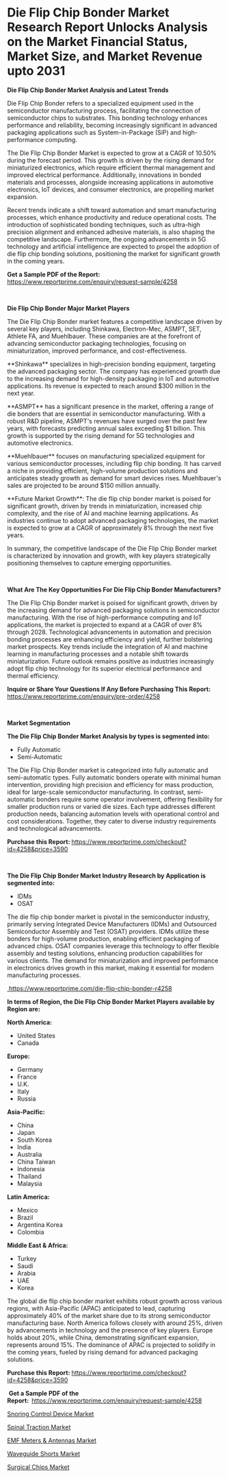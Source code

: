 <p><h1>Die Flip Chip Bonder Market Research Report Unlocks Analysis on the Market Financial Status, Market Size, and Market Revenue upto 2031</h1></p><p><strong>Die Flip Chip Bonder Market Analysis and Latest Trends</strong></p>
<p><p>Die Flip Chip Bonder refers to a specialized equipment used in the semiconductor manufacturing process, facilitating the connection of semiconductor chips to substrates. This bonding technology enhances performance and reliability, becoming increasingly significant in advanced packaging applications such as System-in-Package (SiP) and high-performance computing.</p><p>The Die Flip Chip Bonder Market is expected to grow at a CAGR of 10.50% during the forecast period. This growth is driven by the rising demand for miniaturized electronics, which require efficient thermal management and improved electrical performance. Additionally, innovations in bonded materials and processes, alongside increasing applications in automotive electronics, IoT devices, and consumer electronics, are propelling market expansion.</p><p>Recent trends indicate a shift toward automation and smart manufacturing processes, which enhance productivity and reduce operational costs. The introduction of sophisticated bonding techniques, such as ultra-high precision alignment and enhanced adhesive materials, is also shaping the competitive landscape. Furthermore, the ongoing advancements in 5G technology and artificial intelligence are expected to propel the adoption of die flip chip bonding solutions, positioning the market for significant growth in the coming years.</p></p>
<p><strong>Get a Sample PDF of the Report:&nbsp;</strong> <a href="https://www.reportprime.com/enquiry/request-sample/4258">https://www.reportprime.com/enquiry/request-sample/4258</a></p>
<p>&nbsp;</p>
<p><strong>Die Flip Chip Bonder Major Market Players</strong></p>
<p><p>The Die Flip Chip Bonder market features a competitive landscape driven by several key players, including Shinkawa, Electron-Mec, ASMPT, SET, Athlete FA, and Muehlbauer. These companies are at the forefront of advancing semiconductor packaging technologies, focusing on miniaturization, improved performance, and cost-effectiveness.</p><p>**Shinkawa** specializes in high-precision bonding equipment, targeting the advanced packaging sector. The company has experienced growth due to the increasing demand for high-density packaging in IoT and automotive applications. Its revenue is expected to reach around $300 million in the next year.</p><p>**ASMPT** has a significant presence in the market, offering a range of die bonders that are essential in semiconductor manufacturing. With a robust R&D pipeline, ASMPT's revenues have surged over the past few years, with forecasts predicting annual sales exceeding $1 billion. This growth is supported by the rising demand for 5G technologies and automotive electronics.</p><p>**Muehlbauer** focuses on manufacturing specialized equipment for various semiconductor processes, including flip chip bonding. It has carved a niche in providing efficient, high-volume production solutions and anticipates steady growth as demand for smart devices rises. Muehlbauer's sales are projected to be around $150 million annually.</p><p>**Future Market Growth**: The die flip chip bonder market is poised for significant growth, driven by trends in miniaturization, increased chip complexity, and the rise of AI and machine learning applications. As industries continue to adopt advanced packaging technologies, the market is expected to grow at a CAGR of approximately 8% through the next five years.</p><p>In summary, the competitive landscape of the Die Flip Chip Bonder market is characterized by innovation and growth, with key players strategically positioning themselves to capture emerging opportunities.</p></p>
<p>&nbsp;</p>
<p><strong>What Are The Key Opportunities For Die Flip Chip Bonder Manufacturers?</strong></p>
<p><p>The Die Flip Chip Bonder market is poised for significant growth, driven by the increasing demand for advanced packaging solutions in semiconductor manufacturing. With the rise of high-performance computing and IoT applications, the market is projected to expand at a CAGR of over 8% through 2028. Technological advancements in automation and precision bonding processes are enhancing efficiency and yield, further bolstering market prospects. Key trends include the integration of AI and machine learning in manufacturing processes and a notable shift towards miniaturization. Future outlook remains positive as industries increasingly adopt flip chip technology for its superior electrical performance and thermal efficiency.</p></p>
<p><strong>Inquire or Share Your Questions If Any Before Purchasing This Report:</strong> <a href="https://www.reportprime.com/enquiry/pre-order/4258">https://www.reportprime.com/enquiry/pre-order/4258</a></p>
<p>&nbsp;</p>
<p><strong>Market Segmentation</strong></p>
<p><strong>The Die Flip Chip Bonder Market Analysis by types is segmented into:</strong></p>
<p><ul><li>Fully Automatic</li><li>Semi-Automatic</li></ul></p>
<p><p>The Die Flip Chip Bonder market is categorized into fully automatic and semi-automatic types. Fully automatic bonders operate with minimal human intervention, providing high precision and efficiency for mass production, ideal for large-scale semiconductor manufacturing. In contrast, semi-automatic bonders require some operator involvement, offering flexibility for smaller production runs or varied die sizes. Each type addresses different production needs, balancing automation levels with operational control and cost considerations. Together, they cater to diverse industry requirements and technological advancements.</p></p>
<p><strong>Purchase this Report:&nbsp;</strong><a href="https://www.reportprime.com/checkout?id=4258&price=3590">https://www.reportprime.com/checkout?id=4258&price=3590</a></p>
<p>&nbsp;</p>
<p><strong>The Die Flip Chip Bonder Market Industry Research by Application is segmented into:</strong></p>
<p><ul><li>IDMs</li><li>OSAT</li></ul></p>
<p><p>The die flip chip bonder market is pivotal in the semiconductor industry, primarily serving Integrated Device Manufacturers (IDMs) and Outsourced Semiconductor Assembly and Test (OSAT) providers. IDMs utilize these bonders for high-volume production, enabling efficient packaging of advanced chips. OSAT companies leverage this technology to offer flexible assembly and testing solutions, enhancing production capabilities for various clients. The demand for miniaturization and improved performance in electronics drives growth in this market, making it essential for modern manufacturing processes.</p></p>
<p><a href="https://www.reportprime.com/die-flip-chip-bonder-r4258">&nbsp;https://www.reportprime.com/die-flip-chip-bonder-r4258</a></p>
<p><strong>In terms of Region, the Die Flip Chip Bonder Market Players available by Region are:</strong></p>
<p>
    <p> <strong> North America: </strong>
        <ul>
            <li>United States</li>
            <li>Canada</li>
        </ul>
        </p> 
    <p> <strong> Europe: </strong>
        <ul>
            <li>Germany</li>
            <li>France</li>
            <li>U.K.</li>
            <li>Italy</li>
            <li>Russia</li>
        </ul>
        </p> 
    <p> <strong> Asia-Pacific: </strong>
        <ul>
            <li>China</li>
            <li>Japan</li>
            <li>South Korea</li>
            <li>India</li>
            <li>Australia</li>
            <li>China Taiwan</li>
            <li>Indonesia</li>
            <li>Thailand</li>
            <li>Malaysia</li>
        </ul>
        </p> 
    <p> <strong> Latin America: </strong>
        <ul>
            <li>Mexico</li>
            <li>Brazil</li>
            <li>Argentina Korea</li>
            <li>Colombia</li>
        </ul>
        </p> 
    <p> <strong> Middle East & Africa: </strong>
        <ul>
            <li>Turkey</li>
            <li>Saudi</li>
            <li>Arabia</li>
            <li>UAE</li>
            <li>Korea</li>
        </ul>
    </p>
    </p>
<p><p>The global die flip chip bonder market exhibits robust growth across various regions, with Asia-Pacific (APAC) anticipated to lead, capturing approximately 40% of the market share due to its strong semiconductor manufacturing base. North America follows closely with around 25%, driven by advancements in technology and the presence of key players. Europe holds about 20%, while China, demonstrating significant expansion, represents around 15%. The dominance of APAC is projected to solidify in the coming years, fueled by rising demand for advanced packaging solutions.</p></p>
<p><strong>Purchase this Report: </strong><a href="https://www.reportprime.com/checkout?id=4258&price=3590">https://www.reportprime.com/checkout?id=4258&price=3590</a></p>
<p>&nbsp;<strong>Get a Sample PDF of the Report:&nbsp;&nbsp;</strong><a href="https://www.reportprime.com/enquiry/request-sample/4258">https://www.reportprime.com/enquiry/request-sample/4258</a></p>
<p><strong></strong></p>
<p><p><a href="https://www.linkedin.com/pulse/snoring-control-device-market-global-regional-analysis-rqwpe?trackingId=n6mIaS0hQ6G9JZc01asiSA%3D%3D">Snoring Control Device Market</a></p><p><a href="https://www.linkedin.com/pulse/spinal-traction-market-size-share-competitive-landscape-trend-cpfre?trackingId=st7d0HB7R52fe3ad5I8DvQ%3D%3D">Spinal Traction Market</a></p><p><a href="https://issuu.com/reportprime-2/docs/emf-meters-antennas-market-size-203_12c7fb68c9023a">EMF Meters & Antennas Market</a></p><p><a href="https://issuu.com/reportprime-2/docs/waveguide-shorts-market-size-2030.p_1e5237c82aac11">Waveguide Shorts Market</a></p><p><a href="https://www.linkedin.com/pulse/future-surgical-chips-market-global-forecast-trends-2024-lnste?trackingId=QrRhD7AZQ9aeBrtw0c24Jg%3D%3D">Surgical Chips Market</a></p></p>